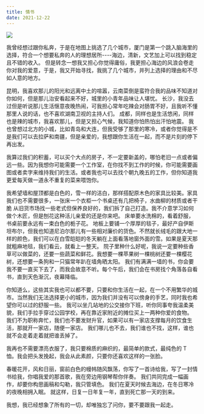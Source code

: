 ```yaml
---
title: 情书
date: 2021-12-22
---
```


![](https://cdn.jsdelivr.net/gh/jiechen257/gallery@main/img/202307122025111.png)

我曾经想过跟你私奔，于是在地图上挑选了几个城市，厦门是第一个跳入脑海里的选择，符合一个想要私奔的人的理想居所----海边，清新，文艺加上可以找到稳定且不错的收入。
但是转念一想我又担心你觉得庸俗，我更担心海边的风浪会卷走你对我的爱意，于是，我又开始寻找，我挑了几个城市，并列上选择的理由和不尽如人意的地方。

昆明，我喜欢那儿的阳光和远离中土的喧嚣，云南菜倒是蛮符合我的品味不知道对你如何，但是那儿治安看起来不好，城里的小青年品味让人堪忧。
长沙，我没去过但是听说那儿生活惬意夜晚热闹，可我担心常年吃辣会对肠胃不好，且我听不懂那里人说的话，也不喜欢湖南卫视的主持人们。
成都，同样也是生活悠闲，同样也是辣的城市，我喜欢那儿，但是又担心气候，我知道你怕热怕出汗怕地震。
我也曾想过北方的小城，比如青岛和大连，但我受够了那里的寒冷，或者你觉得是不是我们可以去拉萨和南疆，但是亲爱的，我想跟你生活在一起，而不是片刻的停下再出发。

我算过我们的积蓄，可以买个大点的房子，不一定要新盖的，哪怕老旧一点或者偏远一些。因为我想你可能需要一个工作室，在你找不到工作的时候，你可能需要画图或者卖字来维持我们的生活。或者我也可以去找个朝九晚五的工作，但你知道我更爱每天做一道永不重复的菜来喂饱你。

我希望墙和屋顶都是白色的，雪一样的洁白，那样搭配原木色的家具比较美。家具我们也不需要很多，一张床一个衣柜一个书桌还有几把椅子，水曲柳的材质或者干脆 从旧货市场找一些老式但保养良好的，我们拆了自己打造。我不介意学习如何做个木匠，但是刨花这种活儿亲爱的还是你来吧。
床单要水洗棉的，看着舒服，书桌前要永远有一束白色的栀子花。
地板上要铺一个厚厚的毯子，最好产自伊斯坦布尔，但我也知道尼泊尔那儿有一些相对廉价的货色。不然就长绒毛的跟大地一样的颜色，我们可以在白雪皑皑的冬天躺在上面看落地窗外面的雪。如果是夏天那就粗麻地毯，我们看云，就看上一整天。
院子里种什么好呢，我说一定要种些香草可以做菜的，还要一些蔬菜和鲜花。我想要一棵苹果树一棵桃树还要一棵樱花树，还想要一条狗和一只猫常年趴在墙角晒太阳。
我们有满满一墙的书，你会要我不要一直买下去了，而我会故意不听。每个午后，我们会在书房找个角落各自看书，直到天色渐沉，夜幕降临。

你知道么，这些其实我也可以都不要，只要和你生活在一起，在一个不用繁华的城市。当然我们无法选择更小的城市，因为我们并没有可以傍身的手艺，同时我也希望你可以过的舒服一些。
我可以坐几站地的公交接你下班，听你同事夸我温柔美貌，我们手拉手穿过公园学校，再在靠近家附近的摊位买上一两种你爱的食物。
我们不为职称奔忙，我们也不要发财升官，如果可以有一家店支撑每月的饮食生活，那就开一家店，随便一家店。
我们哪儿也不去，我们谁也不找，这样，谁也就不会走着走着就把谁丢掉了。

我再也不需要漂亮衣服了，我只要棉质的麻织的，最简单的款式，最纯色的 T 恤。我会把头发挽起，我会从此素颜，只要你还喜欢这样的一张脸。

春暖花开，风和日丽，窗前白色的幔帏随风飘荡，你写了一首诗给我，写了一封情书给我，你唱我爱的那首歌，我在旁边用钢琴帮你伴奏。
我们共同完成一幅画作，却要你构思画稿和勾勒，我只管填色。
我们在夏天时候去海边，在冬日寒冷的夜晚相拥入眠。
就这样，日复一日年复一年，直到死亡那一天的到来。

我想，我已经想象了所有的一切，却唯独忘了问你，要不要跟我一起走。
